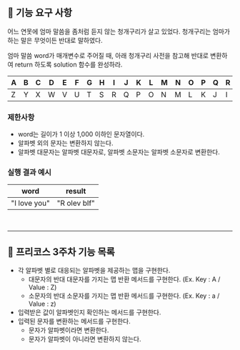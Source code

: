 ## 🚀 기능 요구 사항

어느 연못에 엄마 말씀을 좀처럼 듣지 않는 청개구리가 살고 있었다. 청개구리는 엄마가 하는 말은 무엇이든 반대로 말하였다.

엄마 말씀 word가 매개변수로 주어질 때, 아래 청개구리 사전을 참고해 반대로 변환하여 return 하도록 solution 함수를 완성하라.

| A | B | C | D | E | F | G | H | I | J | K | L | M | N | O | P | Q | R | S | T | U | V | W | X | Y | Z |
| --- | --- | --- | --- | --- | --- | --- | --- | --- | --- | --- | --- | --- | --- | --- | --- | --- | --- | --- | --- | --- | --- | --- | --- | --- | --- |
| Z | Y | X | W | V | U | T | S | R | Q | P | O | N | M | L | K | J | I | H | G | F | E | D | C | B | A |

### 제한사항

- word는 길이가 1 이상 1,000 이하인 문자열이다.
- 알파벳 외의 문자는 변환하지 않는다.
- 알파벳 대문자는 알파벳 대문자로, 알파벳 소문자는 알파벳 소문자로 변환한다.

### 실행 결과 예시

| word | result |
| --- | --- |
| "I love you" | "R olev blf" |

<br><hr>

## 🤔 프리코스 3주차 기능 목록

* 각 알파벳 별로 대응되는 알파벳을 제공하는 맵을 구현한다.
  + 대문자의 반대 대문자를 가지는 맵 반환 메서드를 구현한다. (Ex. Key : A / Value : Z)
  + 소문자의 반대 소문자를 가지는 맵 반환 메서드를 구현한다. (Ex. Key : a / Value : z)
* 입력받은 값이 알파벳인지 확인하는 메서드를 구현한다.
* 입력된 문자를 변환하는 메서드를 구현한다.
  + 문자가 알파벳이라면 변환한다.
  + 문자가 알파벳이 아니라면 변환하지 않는다.